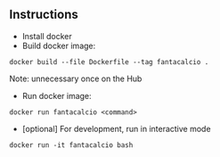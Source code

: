 ## Instructions

* Install docker
* Build docker image:

```
docker build --file Dockerfile --tag fantacalcio .
```
  
  Note: unnecessary once on the Hub

* Run docker image:

```
docker run fantacalcio <command>
```

* [optional] For development, run in interactive mode

```
docker run -it fantacalcio bash
```
